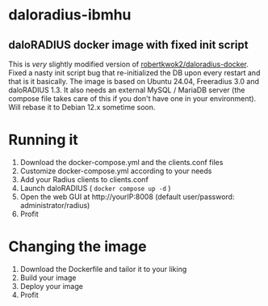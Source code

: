 # daloradius-ibmhu

daloRADIUS docker image with fixed init script
----

This is *very* slightly modified version of [robertkwok2/daloradius-docker](https://hub.docker.com/r/robertkwok2/daloradius-docker). Fixed a nasty init script bug that re-initialized the DB upon every restart and that is it basically. The image is based on Ubuntu 24.04, Freeradius 3.0 and daloRADIUS 1.3. It also needs an external MySQL / MariaDB server (the compose file takes care of this if you don't have one in your environment). Will rebase it to Debian 12.x sometime soon.

# Running it

1. Download the docker-compose.yml and the clients.conf files
2. Customize docker-compose.yml according to your needs
3. Add your Radius clients to clients.conf
4. Launch daloRADIUS ( `docker compose up -d` )
5. Open the web GUI at http://yourIP:8008 (default user/password: administrator/radius)
6. Profit

# Changing the image

1. Download the Dockerfile and tailor it to your liking
2. Build your image
3. Deploy your image
4. Profit
